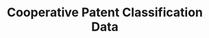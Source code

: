 ---
bigquery: https://console.cloud.google.com/bigquery?p=patents-public-data&d=cpc&page=dataset
citation: '“Cooperative Patent Classification” by the EPO and USPTO, for public use. '
contributors: EPO, USPTO
cost: None
description: Cooperative Patent Classification Data contains the scheme and definitions
  of the Cooperative Patent Classification system for classifying patent documents.
  The CPC is the result of a partnership between the EPO and the USPTO in their joint
  effort to develop a common, internationally compatible classification system for
  technical documents, in particular patent publications, which will be used by both
  offices in the patent granting process
documentation: https://www.cooperativepatentclassification.org/cpcSchemeAndDefinitions
last_edit: 04/13/2022, 08:32:33
location: https://www.cooperativepatentclassification.org/index
maintained_by: USPTO, EPO
schema_fields:
- ipcConcordant
- title_full
- child_groups
- titleFull
- informative_references
- applicationReferences
- residualReferences
- sizeCache
- ipc_concordant
- limitingReferences
- childGroups
- glossary
- level
- date_revised
- titlePart
- title_part
- not_allocatable
- status
- breakdown_code
- application_references
- notAllocatable
- definition
- parents
- symbol
- limiting_references
- children
- dateRevised
- synonyms
- informativeReferences
- additional_only
- breakdownCode
- residual_references
shortname: cooperative_patent_classification
tags:
- patents
- science
title: Cooperative Patent Classification Data
uuid: 984374a7-16e9-4b35-9445-458daceb01bf
---